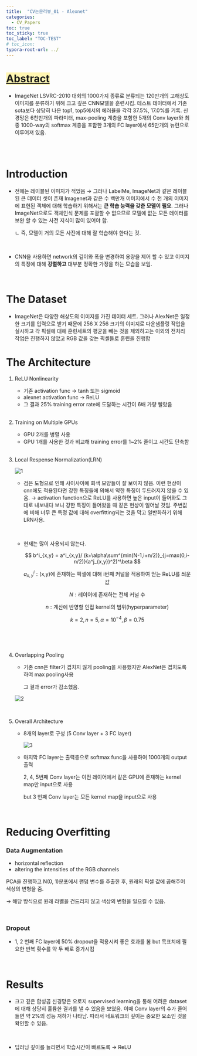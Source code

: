 ```yaml
---
title:  "CV논문리뷰_01 - Alexnet"
categories:
  - CV_Papers
toc: true
toc_sticky: true
toc_label: "TOC-TEST"
# toc_icon: 
typora-root-url: ../
---
```


# <span style='background-color: #fff5b1'><u>Abstract</u></span>

- ImageNet LSVRC-2010 대회의 1000가지 종류로 분류되는 120만개의 고해상도 이미지를 분류하기 위해 크고 깊은 CNN모델을 훈련시킴. 테스트 데이터에서 기존 sota보다 상당히 나은 top1, top5에서의 에러율을 각각 37.5%, 17.0%를 기록. 신경망은 6천만개의 파라미터, max-pooling 계층을 포함한 5개의 Conv layer와 최종 1000-way의 softmax 계층을 포함한 3개의 FC layer에서 65만개의 뉴런으로 이루어져 있음.

  <br><br>

# Introduction

- 전에는 레이블된 이미지가 적었음 → 그러나 LabelMe, ImageNet과 같은 레이블된 큰 데이터 셋이 존재 Imagenet과 같은 수 백만개 이미지에서 수 천 개의 이미지에 표현된 객체에 대해 학습하기 위해서는 **큰 학습 능력을 갖춘 모델이 필요**. 그러나 ImageNet으로도 객체인식 문제를 포괄할 수 없으므로 모델에 없는 모든 데이터를 보완 할 수 있는 사전 지식이 많이 있어야 함. 

  ㄴ 즉, 모델이 거의 모든 사진에 대해 잘 학습해야 한다는 것.

<br>

- CNN을 사용하면 network의 깊이와 폭을 변경하여 용량을 제어 할 수 있고 이미지의 특징에 대해 **강렬하고** 대부분 정확한 가정을 하는 모습을 보임.

<br>

# The Dataset

- ImageNet은 다양한 해상도의 이미지를 가진 데이터 세트. 그러나 AlexNet은 일정한 크기를 입력으로 받기 때문에 256 X 256 크기의 이미지로 다운샘플링 작업을 실시하고 각 픽셀에 대해 훈련세트의 평균을 빼는 것을 제외하고는 이외의 전처리 작업은 진행하지 않았고 RGB 값을 갖는 픽셀들로 훈련을 진행함<br>



# The Architecture

1. ReLU Nonlinearity
   - 기존 activation func → tanh 또는 sigmoid
   - alexnet activation func → ReLU
   - 그 결과 25% training error rate에 도달하는 시간이 6배 가량 빨랐음

   <br>

2. Training on Multiple GPUs
   - GPU 2개를 병렬 사용
   - GPU 1개를 사용한 것과 비교해 training error를 1~2% 줄이고 시간도 단축함

   <br>

3. Local Respense Normalization(LRN)

   ![1](/../assets/images/2023-10-16-Alexnet/1.png)

   - 검은 도형으로 인해 사이사이에 회색 모양들이 잘 보이지 않음.  이런 현상이 cnn에도 적용된다면 강한 특징들에 의해서 약한 특징이 두드러지지 않을 수 있음. → activation function으로 ReLU를 사용하면 높은 input이 들어와도 그대로 내보내다 보니 강한 특징이 들어왔을 때 같은 현상이 일어날 것임. 주변값에 비해 너무 큰 특정 값에 대해 overfitting되는 것을 막고 일반화하기 위해 LRN사용.

     <br>

   - 현재는 많이 사용되지 않는다.<br>

     $$ b^i_{x,y} = a^i_{x,y}/ (k+\alpha\sum^{min(N-1,i+n/2)}_{j=max(0,i-n/2)}(a^j_{x,y})^2)^\beta $$

     $$ a^i_{x,y}:\textrm{(x,y)에 존재하는 픽셀에 대해 i번째 커널을 적용하여 얻는 ReLU를 씌운 값} $$

     $$ N:\textrm{레이어에 존재하는 전체 커널 수} $$ 

     $$ n:\textrm{계산에 반영할 인접 kernel의 범위(hyperparameter)} $$

     $$ k=2,n=5,\alpha=10^{-4},\beta=0.75 $$

     <br><br><br>

4. Overlapping Pooling

   - 기존 cnn은 filter가 겹치지 않게 pooling을 사용했지만 AlexNet은 겹치도록 하여 max pooling사용

     그 결과 error가 감소했음.

   ![2](/../assets/images/2023-10-16-Alexnet/2.png)

   <br>

5. Overall Architecture

   - 8개의 layer로 구성 (5 Conv layer + 3 FC layer)

     ![3](/../assets/images/2023-10-16-Alexnet/3.png)

   - 마지막 FC layer는 출력층으로 softmax func을 사용하여 1000개의 output출력

     2, 4, 5번째 Conv layer는 이전 레이어에서 같은 GPU에 존재하는 kernel map만 input으로 사용

     but 3 번째 Conv layer는 모든 kernel map을 input으로 사용

     <br>

# Reducing Overfitting

### Data Augmentation

- horizontal reflection
- altering the intensities of the RGB channels

PCA을 진행하고 N(0, 1)분포에서 랜덤 변수를 추출한 후, 원래의 픽셀 값에 곱해주어 색상의 변형을 줌.

→ 해당 방식으로 원래 라벨을 건드리지 않고 색상의 변형을 일으킬 수 있음.

<br>

### Dropout

- 1, 2 번째 FC layer에 50% dropout을 적용시켜 좋은 효과를 봄 but 목표치에 필요한 반복 횟수를 약 두 배로 증가시킴

<br>

# Results

- 크고 깊은 합성곱 신경망은 오로지 supervised learning을 통해 어려운 dataset에 대해 상당히 훌륭한 결과를 낼 수 있음을 보였음. 이때 Conv layer의 수가 줄어들면 약 2%의 성능 저하가 나타남. 따라서 네트워크의 깊이는 중요한 요소인 것을 확인할 수 있음.

<br>

- 딥러닝 깊이를 늘리면서 학습시간이 빠르도록 → ReLU

















